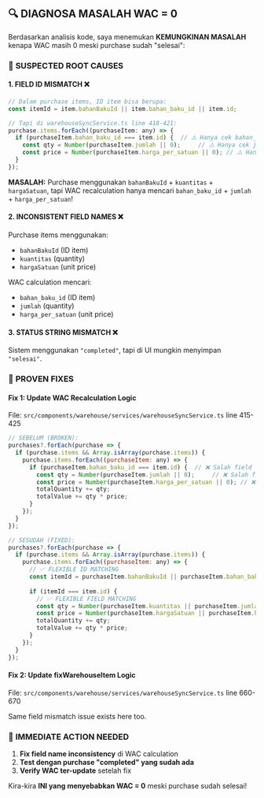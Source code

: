 ## 🔍 DIAGNOSA MASALAH WAC = 0

Berdasarkan analisis kode, saya menemukan **KEMUNGKINAN MASALAH** kenapa WAC masih 0 meski purchase sudah "selesai":

### 🎯 **SUSPECTED ROOT CAUSES**

#### **1. FIELD ID MISMATCH** ❌
```js
// Dalam purchase items, ID item bisa berupa:
const itemId = item.bahanBakuId || item.bahan_baku_id || item.id;

// Tapi di warehouseSyncService.ts line 418-421:
purchase.items.forEach((purchaseItem: any) => {
  if (purchaseItem.bahan_baku_id === item.id) {  // ⚠️ Hanya cek bahan_baku_id
    const qty = Number(purchaseItem.jumlah || 0);     // ⚠️ Hanya cek jumlah
    const price = Number(purchaseItem.harga_per_satuan || 0); // ⚠️ Hanya cek harga_per_satuan
  }
});
```

**MASALAH:** Purchase menggunakan `bahanBakuId` + `kuantitas` + `hargaSatuan`, tapi WAC recalculation hanya mencari `bahan_baku_id` + `jumlah` + `harga_per_satuan`!

#### **2. INCONSISTENT FIELD NAMES** ❌
Purchase items menggunakan:
- `bahanBakuId` (ID item)
- `kuantitas` (quantity) 
- `hargaSatuan` (unit price)

WAC calculation mencari:
- `bahan_baku_id` (ID item)
- `jumlah` (quantity)
- `harga_per_satuan` (unit price)

#### **3. STATUS STRING MISMATCH** ❌
Sistem menggunakan `"completed"`, tapi di UI mungkin menyimpan `"selesai"`.

### 🔧 **PROVEN FIXES**

#### **Fix 1: Update WAC Recalculation Logic**
File: `src/components/warehouse/services/warehouseSyncService.ts` line 415-425

```js
// SEBELUM (BROKEN):
purchases?.forEach(purchase => {
  if (purchase.items && Array.isArray(purchase.items)) {
    purchase.items.forEach((purchaseItem: any) => {
      if (purchaseItem.bahan_baku_id === item.id) {  // ❌ Salah field
        const qty = Number(purchaseItem.jumlah || 0);     // ❌ Salah field
        const price = Number(purchaseItem.harga_per_satuan || 0); // ❌ Salah field
        totalQuantity += qty;
        totalValue += qty * price;
      }
    });
  }
});

// SESUDAH (FIXED):
purchases?.forEach(purchase => {
  if (purchase.items && Array.isArray(purchase.items)) {
    purchase.items.forEach((purchaseItem: any) => {
      // ✅ FLEXIBLE ID MATCHING
      const itemId = purchaseItem.bahanBakuId || purchaseItem.bahan_baku_id || purchaseItem.id;
      
      if (itemId === item.id) {
        // ✅ FLEXIBLE FIELD MATCHING
        const qty = Number(purchaseItem.kuantitas || purchaseItem.jumlah || 0);
        const price = Number(purchaseItem.hargaSatuan || purchaseItem.harga_per_satuan || purchaseItem.harga_satuan || 0);
        totalQuantity += qty;
        totalValue += qty * price;
      }
    });
  }
});
```

#### **Fix 2: Update fixWarehouseItem Logic** 
File: `src/components/warehouse/services/warehouseSyncService.ts` line 660-670

Same field mismatch issue exists here too.

### 🎯 **IMMEDIATE ACTION NEEDED**

1. **Fix field name inconsistency** di WAC calculation
2. **Test dengan purchase "completed" yang sudah ada**
3. **Verify WAC ter-update** setelah fix

Kira-kira **INI yang menyebabkan WAC = 0** meski purchase sudah selesai!
